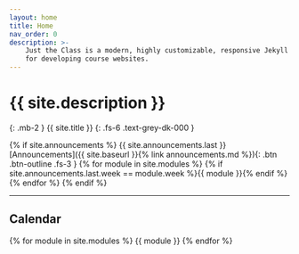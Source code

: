 ```yaml
---
layout: home
title: Home
nav_order: 0
description: >-
    Just the Class is a modern, highly customizable, responsive Jekyll theme
    for developing course websites.
---
```


# {{ site.description }}
{: .mb-2 }
{{ site.title }}
{: .fs-6 .text-grey-dk-000 }

{% if site.announcements %}
{{ site.announcements.last }}
[Announcements]({{ site.baseurl }}{% link announcements.md %}){: .btn .btn-outline .fs-3 }
{% for module in site.modules %}
{% if site.announcements.last.week == module.week %}{{ module }}{% endif %}
{% endfor %}
{% endif %}

---

## Calendar

{% for module in site.modules %}
{{ module }}
{% endfor %}

